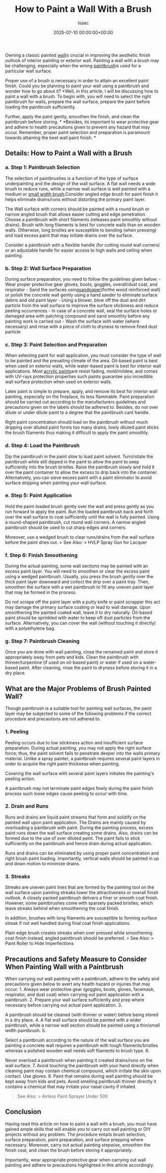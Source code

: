 ﻿---
title: How to Paint a Wall With a Brush
description: Owning a classic painted wall is crucial in improving the aesthetic finish outlook of interior painting or exterior wall.
slug: /how-to-paint-a-wall-with-a-brush/
date: 2025-07-10 00:00:00+00:00
lastmod: 2025-07-10 00:00:00+03:00
author: Isaac
categories:
- DIY Paintings
tags:
- diy-paintings
- wall
- brush
layout: post
---

Owning a classic painted [wall](https://pestpolicy.com/3d-wall-painting-for-your-bedroom/)is crucial in improving the aesthetic finish outlook of interior painting or exterior wall. Painting a wall with a brush may be challenging, especially when the wrong [paintbrush](https://www.amazon.com/dp/B07JHQ4L4F/?tag=p-policy-20)is used for a particular wall surface.

Proper use of a brush is necessary in order to attain an excellent paint finish. Could you be planning to paint your wall using a paintbrush and wonder how to go about it? *Well, in this article, I will be discussing how to paint a wall with a brush. To begin with, you will need to select the right paintbrush for walls, prepare the wall surface, prepare the paint before loading the paintbrush sufficiently.

Further, apply the paint gently, smoothen the finish, and clean the paintbrush before storing. * *Besides, its important to wear protective gear and adhere to health precautions given to prevent any hazard that may occur. Remember, proper paint selection and preparation is paramount towards attaining the best wall paint finish. *

##  Details: How to Paint a Wall with a Brush

###  a. Step 1: Paintbrush Selection

The selection of paintbrushes is a function of the type of surface underpainting and the design of the wall surface. A flat wall needs a wide brush to reduce runs, while a narrow wall surface is well painted with a medium or [small width brush](https://www.amazon.com/dp/B000PGRPU2/?tag=p-policy-20).Consider angled edge brush for paint finish it helps eliminate drains/runs without distorting the primary paint layer.

The Wall surface with corners should be painted with a round brush or narrow angled brush that allows easier cutting and edge penetration. Choose a paintbrush with short filaments (releases paint smoothly without drains). Brush with long filaments is best for concrete walls than on wooden walls. Otherwise, long bristles are susceptible to bending (when pressing) and load excess paint that may initiate drains over the surface.

Consider a paintbrush with a flexible handle (for cutting round wall corners) or an adjustable handle for easier access to high walls and ceiling when painting.

###  b. Step 2: Wall Surface Preparation

During surface preparation, you need to follow the guidelines given below: - Wear proper protective gear gloves, boots, goggles, overall/dust coat, and respirator - Sand the surfaces using[sandpaper](https://pestpolicy.com/what-grit-sandpaper-for-primer-before-paint/)(forthe wood reinforced wall) or polish the concrete wall gently using a hand sander to eliminate surface debris and old paint layer - Using a blower, blow off the dust and dirt particle from the wall surface to improve the surface stickiness and reduce peeling occurrences - In case of a concrete wall, seal the surface holes or damaged area with patching compound and sand smoothly before any painting work is carried out - Wash the surface with water (where necessary) and rinse with a piece of cloth to dryness to remove fined dust particle

###  c. Step 3: Paint Selection and Preparation

When selecting paint for wall application, you must consider the type of wall to be painted and the prevailing climate of the area. Oil-based paint is best when used on exterior walls, while water-based paint is best for interior wall applications. Most [acrylic paints](https://pestpolicy.com/can-you-use-acrylic-paint-on-metal/)are resist fading, mold/mildew, and comes with UV-rays protection properties such paints guarantee you incredible wall surface protection when used on exterior walls.

Latex paint is simple to prepare, apply, and remove its best for interior wall painting, especially on the fireplace, its less flammable. Paint preparation should be carried out according to the manufacturers guidelines and precautions given on the labels should be adhered to. Besides, do not over dilute or under dilute paint to a degree that the paintbrush cant handle.

Right paint concentration should load on the paintbrush without much dripping over diluted paint forms too many drains, lowly diluted paint sticks the brush filaments thus making it difficult to apply the paint smoothly.

###  d. Step 4: Load the Paintbrush

Dip the paintbrush in the paint slow to load paint solvent. Turn/rotate the paintbrush while still dipped in the paint to allow the paint to seep sufficiently into the brush bristles. Raise the paintbrush slowly and hold it over the paint container to allow the excess to drip back into the container. Alternatively, you can sieve excess paint with a paint eliminator to avoid surface dripping when painting your wall surface.

###  e. Step 5: Paint Application

Hold the paint-loaded brush gently over the wall and press gently as you run forward to apply the paint. Run the loaded paintbrush back and forth over the wall surface to coat sufficiently until the wall is fully painted. Using a round-shaped paintbrush, cut round wall corners. A narrow angled paintbrush should be used to cut sharp edges and corners.

Moreover, use a wedged brush to clear runs/drains from the wall surface before the paint dries out. > See Also: > HVLP Spray Gun for Lacquer

###  f. Step 6: Finish Smoothening

During the actual painting, some wall sections may be painted with an excess paint layer. You will need to smoothen or clear the excess paint using a wedged paintbrush. Usually, you press the brush gently over the thick paint layer downward and collect the drip over a paint tray. Then, smoothen the surface with a wet paintbrush to fill any uneven paint layer that may be formed in the process.

Do not scrape off the paint layer with a putty knife or paint scrapper this act may damage the primary surface coating or lead to wall damage. Upon smoothening the painted coated wall, leave it to dry naturally. Oil-based paint should be sprinkled with water to keep off dust particles from the surface. Alternatively, you can cover the wall (without touching it directly) with a polyethylene bag.

###  g. Step 7: Paintbrush Cleaning

Once you are done with wall painting, close the remained paint and store it appropriately away from pets and kids. Clean the paintbrush with thinner/turpentine (if used on oil-based paint) or water if used on a water-based paint. After cleaning, rinse the paint to dryness before storing it in a dry place.

##  What are the Major Problems of Brush Painted Wall?

Though paintbrush is a suitable tool for painting wall surfaces, the paint layer may be subjected to some of the following problems if the correct procedure and precautions are not adhered to.

###  1. Peeling

Peeling occurs due to low stickiness action and insufficient surface preparation. During actual painting, you may not apply the right surface force; thus, the paint solvent fails to penetrate deeper into the walls primary material. Unlike a spray painter, a paintbrush requires several paint layers in order to acquire the right paint thickness when painting.

Covering the wall surface with several paint layers initiates the painting's peeling action.

A paintbrush may not terminate paint edges finely during the paint finish process such loose edges cause peeling to occur with time.

###  2. Drain and Runs

Runs and drains are liquid paint streams that form and solidify on the painted wall upon paint application. The Drains are mainly caused by overloading a paintbrush with paint. During the painting process, excess paint runs down the wall surface creating some drains. Also, drains can be formed due to the use of over diluted paint. The paint fails to stick sufficiently on the paintbrush and hence drain during actual application.

Runs and drains can be eliminated by using proper paint concentration and right brush paint loading. Importantly, vertical walls should be painted in up and down motion to minimize drains.

###  3. Streaks

Streaks are uneven paint lines that are formed by the painting tool on the wall surface upon painting streaks lower the attractiveness or overall finish outlook. A closely packed paintbrush delivers a finer or smooth coat finish. However, some paintbrushes come with sparsely packed bristles, which leave streaks behind when smoothening the coat finish.

In addition, brushes with long filaments are susceptible to forming surface streak if not well handled during final coat finish applications.

Plain edge brush creates streaks when over pressed while smoothening coat finish instead, angled paintbrush should be preferred. > See Also: > Paint Roller to Hide Imperfections

##  Precautions and Safety Measure to Consider When Painting Wall with a Paintbrush

When carrying out wall painting with a paintbrush, adhere to the safety and precautions given below to avert any health hazard or injuries that may occur: 1. Always wear protective gear (goggles, boots, gloves, facemask, respirator, and dust coat) when carrying out paint application with a paintbrush. 2. Prepare your wall surface sufficiently and prep where necessary before carrying out actual paint application. 3.

A paintbrush should be cleaned (with thinner or water) before being stored in a dry place. 4. A flat wall surface should be painted with a wider paintbrush, while a narrow wall section should be painted using a thin/small width paintbrush. 5.

Select a paintbrush according to the nature of the wall surface you are painting a concrete wall requires a paintbrush with tough filaments/bristles whereas a polished wooden wall needs soft filaments to brush type. 6.

Never overload a paintbrush when painting it created drains/runs on the wall surface. 7. Avoid touching the paintbrush with your hand directly when cleaning paint may contain chemical compound, which irritate the skin upon contact. Use gloves. 8. Paint that remains during wall painting should be kept away from kids and pets. Avoid smelling paintbrush thinner directly it contains a chemical that may irritate your nasal cavity if inhaled.

> See Also: > Airless Paint Sprayer Under 500

##  Conclusion

Having read this article on how to paint a wall with a brush, you must have gained ample skills that will enable you to carry out wall painting or DIY projects without any problem. The procedure entails brush selection, surface preparation, paint preparation, and surface prepping where necessary. Moreover, carry out actual painting stepwise, smoothen the finish coat, and clean the brush before storing it appropriately.

Importantly, wear appropriate protective gear when carrying out wall painting and adhere to precautions highlighted in this article accordingly.


